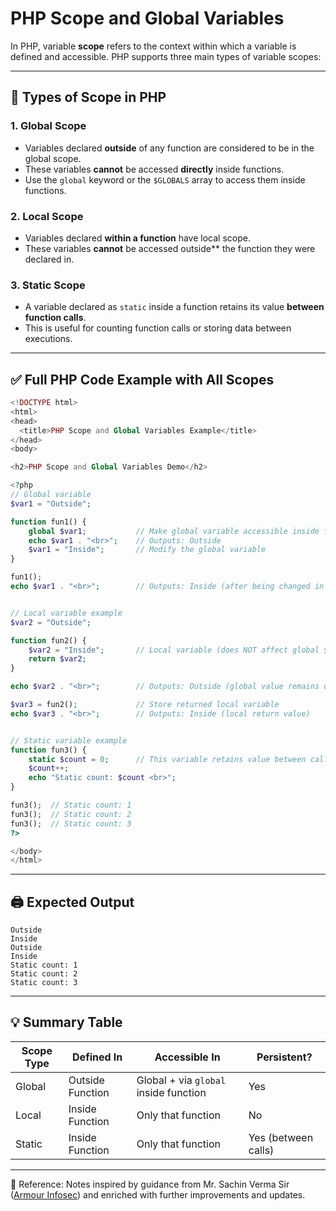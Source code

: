 
# PHP Scope and Global Variables

In PHP, variable **scope** refers to the context within which a variable is defined and accessible. PHP supports three main types of variable scopes:

---

## 🔹 Types of Scope in PHP

### 1. **Global Scope**

* Variables declared **outside** of any function are considered to be in the global scope.
* These variables **cannot** be accessed **directly** inside functions.
* Use the `global` keyword or the `$GLOBALS` array to access them inside functions.

### 2. **Local Scope**

* Variables declared **within a function** have local scope.
* These variables **cannot** be accessed outside\*\* the function they were declared in.

### 3. **Static Scope**

* A variable declared as `static` inside a function retains its value **between function calls**.
* This is useful for counting function calls or storing data between executions.

---

## ✅ Full PHP Code Example with All Scopes

```php
<!DOCTYPE html>
<html>
<head>
  <title>PHP Scope and Global Variables Example</title>
</head>
<body>

<h2>PHP Scope and Global Variables Demo</h2>

<?php
// Global variable
$var1 = "Outside";

function fun1() {
    global $var1;           // Make global variable accessible inside function
    echo $var1 . "<br>";    // Outputs: Outside
    $var1 = "Inside";       // Modify the global variable
}

fun1();
echo $var1 . "<br>";        // Outputs: Inside (after being changed in fun1)


// Local variable example
$var2 = "Outside";

function fun2() {
    $var2 = "Inside";       // Local variable (does NOT affect global $var2)
    return $var2;
}

echo $var2 . "<br>";        // Outputs: Outside (global value remains unchanged)

$var3 = fun2();             // Store returned local variable
echo $var3 . "<br>";        // Outputs: Inside (local return value)


// Static variable example
function fun3() {
    static $count = 0;      // This variable retains value between calls
    $count++;
    echo "Static count: $count <br>";
}

fun3();  // Static count: 1
fun3();  // Static count: 2
fun3();  // Static count: 3
?>

</body>
</html>
```

---

## 🖨️ Expected Output

```text
Outside
Inside
Outside
Inside
Static count: 1
Static count: 2
Static count: 3
```

---

## 💡 Summary Table

| Scope Type | Defined In       | Accessible In                         | Persistent?         |
| ---------- | ---------------- | ------------------------------------- | ------------------- |
| Global     | Outside Function | Global + via `global` inside function | Yes                 |
| Local      | Inside Function  | Only that function                    | No                  |
| Static     | Inside Function  | Only that function                    | Yes (between calls) |

---
📖 Reference: Notes inspired by guidance from Mr. Sachin Verma Sir ([Armour Infosec](https://www.armourinfosec.com/)) and enriched with further improvements and updates.
